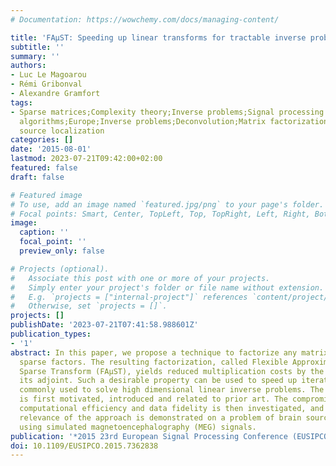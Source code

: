 ```yaml
---
# Documentation: https://wowchemy.com/docs/managing-content/

title: 'FAμST: Speeding up linear transforms for tractable inverse problems'
subtitle: ''
summary: ''
authors:
- Luc Le Magoarou
- Rémi Gribonval
- Alexandre Gramfort
tags:
- Sparse matrices;Complexity theory;Inverse problems;Signal processing algorithms;Transforms;Approximation
  algorithms;Europe;Inverse problems;Deconvolution;Matrix factorization;Fast algorithms;Brain
  source localization
categories: []
date: '2015-08-01'
lastmod: 2023-07-21T09:42:00+02:00
featured: false
draft: false

# Featured image
# To use, add an image named `featured.jpg/png` to your page's folder.
# Focal points: Smart, Center, TopLeft, Top, TopRight, Left, Right, BottomLeft, Bottom, BottomRight.
image:
  caption: ''
  focal_point: ''
  preview_only: false

# Projects (optional).
#   Associate this post with one or more of your projects.
#   Simply enter your project's folder or file name without extension.
#   E.g. `projects = ["internal-project"]` references `content/project/deep-learning/index.md`.
#   Otherwise, set `projects = []`.
projects: []
publishDate: '2023-07-21T07:41:58.988601Z'
publication_types:
- '1'
abstract: In this paper, we propose a technique to factorize any matrix into multiple
  sparse factors. The resulting factorization, called Flexible Approximate MUlti-layer
  Sparse Transform (FAμST), yields reduced multiplication costs by the matrix and
  its adjoint. Such a desirable property can be used to speed up iterative algorithms
  commonly used to solve high dimensional linear inverse problems. The proposed approach
  is first motivated, introduced and related to prior art. The compromise between
  computational efficiency and data fidelity is then investigated, and finally the
  relevance of the approach is demonstrated on a problem of brain source localization
  using simulated magnetoencephalography (MEG) signals.
publication: '*2015 23rd European Signal Processing Conference (EUSIPCO)*'
doi: 10.1109/EUSIPCO.2015.7362838
---
```

